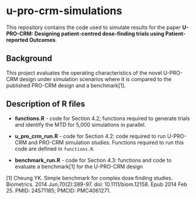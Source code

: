 # u-pro-crm-simulations
This repository contains the code used to simulate results for the paper **U-PRO-CRM: Designing patient-centred dose-finding trials using Patient-reported Outcomes**. 

## Background 
This project evaluates the operating characteristics of the novel U-PRO-CRM design under simulation scenarios where it is compared to the published PRO-CRM design and a benchmark[1]. 

## Description of R files
* **functions.R** - code for Section 4.2; functions required to generate trials and identify the MTD for 5,000 simulations in parallel. 
  
* **u_pro_crm_run.R** - code for Section 4.2: code required to run U-PRO-CRM and PRO-CRM simulation studies. Functions required to run this code are defined in `functions.R`.

* **benchmark_run.R** - code for Section 4.3: functions and code to evaluate a benchmark[1] for the U-PRO-CRM design

[1] Cheung YK. Simple benchmark for complex dose finding studies. Biometrics. 2014 Jun;70(2):389-97. doi: 10.1111/biom.12158. Epub 2014 Feb 25. PMID: 24571185; PMCID: PMC4061271.
